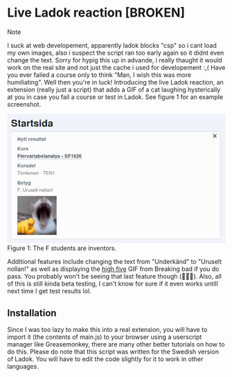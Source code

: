 # Live Ladok reaction [BROKEN]
> [!NOTE]
> I suck at web developement, apparently ladok blocks "csp" so i cant load my own images, also i suspect the script ran too early again so it didnt even change the text. Sorry for hypig this up in advande, i really thaught it would work on the real site and not just the cache i used for developement :,(
Have you ever failed a course only to think "Man, I wish this was more humiliating". Well then you're in luck! Introducing the live Ladok reaction, an extension (really just a script) that adds a GIF of a cat laughing hysterically at you in case you fail a course or test in Ladok. See figure 1 for an example screenshot.




![Screenshot](example.png)
Figure 1: The F students are inventors.


Additional features include changing the text from "Underkänd" to "Uruselt nollan!" as well as displaying the [high five](https://youtu.be/HPdURyombM0) GIF from Breaking bad if you do pass. You probably won't be seeing that last feature though (🤣🫵🥀). Also, all of this is still kinda beta testing, I can't know for sure if it even works untill next time I get test results lol.

## Installation
Since I was too lazy to make this into a real extension, you will have to import it (the contents of main.js) to your browser using a userscript manager like Greasemonkey, there are many other better tutorials on how to do this. Please do note that this script was written for the Swedish version of Ladok. You will have to edit the code slightly for it to work in other languages.
